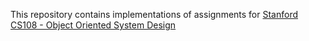 This repository contains implementations of assignments for [Stanford CS108 - Object Oriented System Design](https://web.stanford.edu/class/archive/cs/cs108/cs108.1092/)
